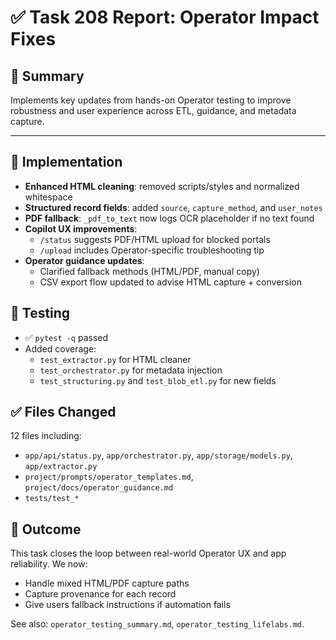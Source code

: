# ✅ Task 208 Report: Operator Impact Fixes

## 📄 Summary
Implements key updates from hands-on Operator testing to improve robustness and user experience across ETL, guidance, and metadata capture.

---

## 🔧 Implementation
- **Enhanced HTML cleaning**: removed scripts/styles and normalized whitespace
- **Structured record fields**: added `source`, `capture_method`, and `user_notes`
- **PDF fallback**: `_pdf_to_text` now logs OCR placeholder if no text found
- **Copilot UX improvements**:
  - `/status` suggests PDF/HTML upload for blocked portals
  - `/upload` includes Operator-specific troubleshooting tip
- **Operator guidance updates**:
  - Clarified fallback methods (HTML/PDF, manual copy)
  - CSV export flow updated to advise HTML capture + conversion

## 🧪 Testing
- ✅ `pytest -q` passed
- Added coverage:
  - `test_extractor.py` for HTML cleaner
  - `test_orchestrator.py` for metadata injection
  - `test_structuring.py` and `test_blob_etl.py` for new fields

## ✅ Files Changed
12 files including:
- `app/api/status.py`, `app/orchestrator.py`, `app/storage/models.py`, `app/extractor.py`
- `project/prompts/operator_templates.md`, `project/docs/operator_guidance.md`
- `tests/test_*`

## 🏁 Outcome
This task closes the loop between real-world Operator UX and app reliability. We now:
- Handle mixed HTML/PDF capture paths
- Capture provenance for each record
- Give users fallback instructions if automation fails

See also: `operator_testing_summary.md`, `operator_testing_lifelabs.md`.